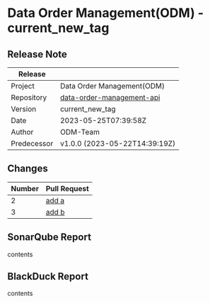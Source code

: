 # Data Order Management(ODM) - current_new_tag

## Release Note

| Release |         | 
| ------- | ------- | 
| Project    | Data Order Management(ODM) |
| Repository | [data-order-management-api](https://github.com/vwdfive/data-order-management-api/releases/tag/current_new_tag) |
| Version | current_new_tag |
| Date   |  2023-05-25T07:39:58Z |
| Author | ODM-Team |
| Predecessor | v1.0.0 (2023-05-22T14:39:19Z) |

## Changes

| Number | Pull Request |
| ------ |------------- |
| 2 | [add a](https://github.com/ValMobYKang/learn-github-action/pull/2) |
| 3 | [add b](https://github.com/ValMobYKang/learn-github-action/pull/3) |

## SonarQube Report

contents

## BlackDuck Report

contents

